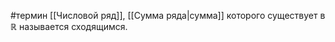#термин
[[Числовой ряд]], [[Сумма ряда|сумма]] которого существует в $\mathbb{R}$ называется сходящимся.